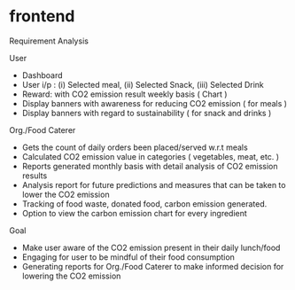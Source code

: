 # frontend

Requirement Analysis

User 

- Dashboard
- User i/p : (i) Selected meal, (ii) Selected Snack, (iii) Selected Drink
- Reward:  with CO2 emission result weekly basis ( Chart )
- Display banners with awareness for reducing CO2 emission ( for meals )
- Display banners with regard to  sustainability ( for snack and drinks )

Org./Food Caterer

- Gets the count of daily orders been placed/served w.r.t meals
- Calculated CO2 emission value in categories ( vegetables, meat, etc. )
- Reports generated monthly basis with detail analysis of CO2 emission results
- Analysis report for future predictions and measures that can be taken to lower the CO2 emission
- Tracking of food waste, donated food, carbon emission generated.
- Option to view the carbon emission chart for every ingredient

Goal

- Make user aware of the CO2 emission present in their daily lunch/food
- Engaging for user to be mindful of their food consumption
- Generating reports for Org./Food Caterer to make informed decision for lowering the CO2 emission

